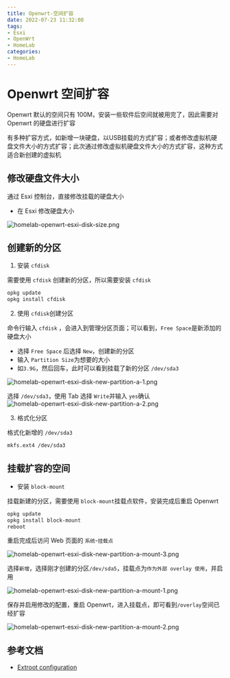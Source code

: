 ```yaml
---
title: Openwrt-空间扩容
date: 2022-07-23 11:32:08
tags:
- Esxi
- OpenWrt
- HomeLab
categories:
- HomeLab
---
```


# Openwrt 空间扩容

Openwrt 默认的空间只有 100M，安装一些软件后空间就被用完了，因此需要对 Openwrt 的硬盘进行扩容

有多种扩容方式，如新增一块硬盘，以USB挂载的方式扩容；或者修改虚拟机硬盘文件大小的方式扩容；此次通过修改虚拟机硬盘文件大小的方式扩容，这种方式适合新创建的虚拟机


## 修改硬盘文件大小

通过 Esxi 控制台，直接修改挂载的硬盘大小

- 在 Esxi 修改硬盘大小

![homelab-openwrt-esxi-disk-size.png](https://img.hellowood.dev/picture/homelab-openwrt-esxi-disk-size.png)


## 创建新的分区

1. 安装 `cfdisk`

需要使用 `cfdisk` 创建新的分区，所以需要安装 `cfdisk`

```bash
opkg update
opkg install cfdisk
```

2. 使用 `cfdisk`创建分区

命令行输入 `cfdisk` ，会进入到管理分区页面；可以看到，`Free Space`是新添加的硬盘大小

- 选择 `Free Space` 后选择 `New`，创建新的分区
- 输入 `Partition Size`为想要的大小
- 如`3.9G`，然后回车，此时可以看到挂载了新的分区 `/dev/sda3`

![homelab-openwrt-esxi-disk-new-partition-a-1.png](https://img.hellowood.dev/picture/homelab-openwrt-esxi-disk-new-partition-a-1.png)

选择 `/dev/sda3`，使用 Tab 选择 `Write`并输入 `yes`确认
![homelab-openwrt-esxi-disk-new-partition-a-2.png](https://img.hellowood.dev/picture/homelab-openwrt-esxi-disk-new-partition-a-2.png)

3. 格式化分区

格式化新增的 `/dev/sda3`

```bash
mkfs.ext4 /dev/sda3
```


## 挂载扩容的空间

- 安装 `block-mount`

挂载新建的分区，需要使用 `block-mount`挂载点软件，安装完成后重启 Openwrt

```bash
opkg update
opkg install block-mount
reboot
```

重启完成后访问 Web 页面的 `系统`-`挂载点`

![homelab-openwrt-esxi-disk-new-partition-a-mount-3.png](https://img.hellowood.dev/picture/homelab-openwrt-esxi-disk-new-partition-a-mount-3.png)

选择`新增`，选择刚才创建的分区`/dev/sda5`，挂载点为`作为外部 overlay 使用`，并启用

![homelab-openwrt-esxi-disk-new-partition-a-mount-1.png](https://img.hellowood.dev/picture/homelab-openwrt-esxi-disk-new-partition-a-mount-1.png)


保存并启用修改的配置，重启 Openwrt，进入挂载点，即可看到`/overlay`空间已经扩容

![homelab-openwrt-esxi-disk-new-partition-a-mount-2.png](https://img.hellowood.dev/picture/homelab-openwrt-esxi-disk-new-partition-a-mount-2.png)

## 参考文档

- [Extroot configuration](https://openwrt.org/docs/guide-user/additional-software/extroot_configuration)
